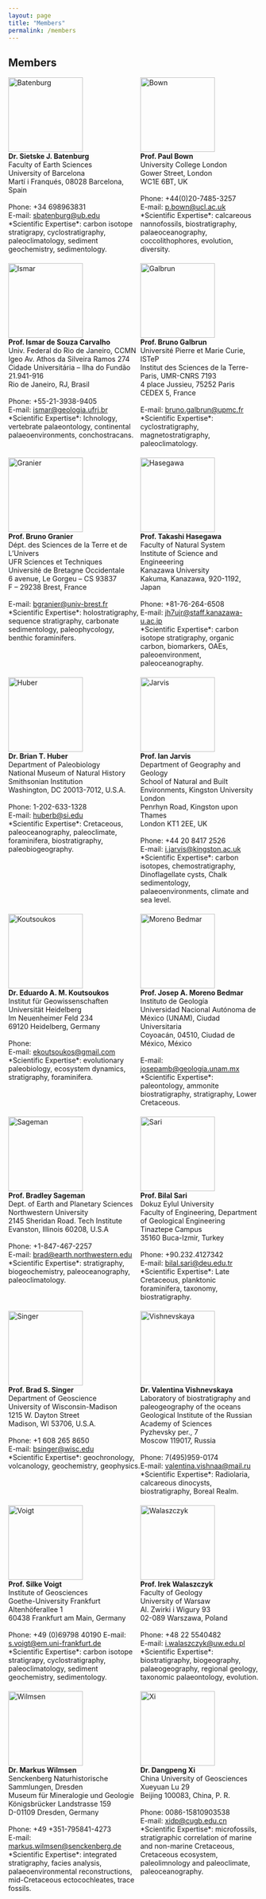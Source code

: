 ```yaml
---
layout: page
title: "Members"
permalink: /members
---
```

## Members
<div style="display:grid; grid-row-gap:20px;">
    <div class="person" style="grid-row:1; grid-column:1;">
        <img src="images/person-batenburg.jpg" style="width:150px;" alt="Batenburg" /><br />
        <strong>Dr. Sietske J. Batenburg</strong><br />
        Faculty of Earth Sciences<br />
        University of Barcelona<br />
        Martí i Franqués, 08028 Barcelona, Spain<br />
        <br />
        Phone: +34 698963831<br />
        E-mail: <a href="mailto:sbatenburg@ub.edu">sbatenburg@ub.edu</a>
        <br />
       *Scientific Expertise*: carbon isotope stratigrapy, cyclostratigraphy, paleoclimatology, sediment geochemistry, sedimentology.
    </div>
    <div class="person" style="grid-row:1; grid-column:2;">
        <img src="images/person-bown.jpg" style="width:150px;" alt="Bown" /><br />
        <strong>Prof. Paul Bown</strong><br />
        University College London<br />
        Gower Street, London<br />
        WC1E 6BT, UK<br />
        <br />
        Phone: +44(0)20-7485-3257<br />
        E-mail: <a href="mailto:p.bown@ucl.ac.uk">p.bown@ucl.ac.uk</a>
        <br />
        *Scientific Expertise*: calcareous nannofossils, biostratigraphy, palaeoceanography, coccolithophores, evolution, diversity.
    </div>
    <div class="person" style="grid-row:2; grid-column:1;">
        <img src="images/person-ismar.jpg" style="width:150px;" alt="Ismar" /><br />
        <strong>Prof. Ismar de Souza Carvalho</strong><br />
        Univ. Federal do Rio de Janeiro, CCMN<br />
        Igeo Av. Athos da Silveira Ramos 274<br />
        Cidade Universitária – Ilha do Fundão 21.941-916<br />
        Rio de Janeiro, RJ, Brasil<br />
        <br />
        Phone: +55-21-3938-9405<br />
        E-mail: <a href="mailto:ismar@geologia.ufrj.br">ismar@geologia.ufrj.br</a>
        <br />
        *Scientific Expertise*: Ichnology, vertebrate palaeontology, continental palaeoenvironments, conchostracans.
    </div>
    <div class="person" style="grid-row:2; grid-column:2;">
         <img src="images/person-galbrun.jpg" style="width:150px;" alt="Galbrun" /><br />
        <strong>Prof. Bruno Galbrun</strong><br />
        Université Pierre et Marie Curie, ISTeP<br />
        Institut des Sciences de la Terre-Paris, UMR-CNRS 7193<br />
        4 place Jussieu, 75252 Paris CEDEX 5, France<br />
        <br />
        E-mail: <a href="mailto:bruno.galbrun@upmc.fr">bruno.galbrun@upmc.fr</a>
        <br />
        *Scientific Expertise*: cyclostratigraphy, magnetostratigraphy, paleoclimatology.
    </div>
    <div class="person" style="grid-row:3; grid-column:1;">
        <img src="images/person-granier.jpg" style="width:150px;" alt="Granier" /><br />
        <strong>Prof. Bruno Granier</strong><br />
        Dépt. des Sciences de la Terre et de L’Univers<br />
        UFR Sciences et Techniques<br />
        Université de Bretagne Occidentale<br />
        6 avenue, Le Gorgeu – CS 93837<br />
        F – 29238 Brest, France<br />
        <br />
        E-mail: <a href="mailto:bgranier@univ-brest.fr">bgranier@univ-brest.fr</a>
        <br />
        *Scientific Expertise*: holostratigraphy, sequence stratigraphy, carbonate sedimentology, paleophycology, benthic foraminifers.
    </div>
    <div class="person" style="grid-row:3; grid-column:2;">
        <img src="images/person-hasegawa.jpg" style="width:150px;" alt="Hasegawa" /><br />
        <strong>Prof. Takashi Hasegawa</strong><br />
        Faculty of Natural System<br />
        Institute of Science and Engineeering<br />
        Kanazawa University<br />
        Kakuma, Kanazawa, 920-1192, Japan<br />
        <br />
        Phone: +81-76-264-6508<br />
        E-mail: <a href="mailto:jh7ujr@staff.kanazawa-u.ac.jp">jh7ujr@staff.kanazawa-u.ac.jp</a>
        <br />
        *Scientific Expertise*: carbon isotope stratigraphy, organic carbon, biomarkers, OAEs, paleoenvironment, paleoceanography.
    </div>
    <div class="person" style="grid-row:4; grid-column:1;">
        <img src="images/person-huber.jpg" style="width:150px;" alt="Huber" /><br />
        <strong>Dr. Brian T. Huber</strong><br />
        Department of Paleobiology<br />
        National Museum of Natural History<br />
        Smithsonian Institution<br />
        Washington, DC 20013-7012, U.S.A.<br />
        <br />
        Phone: 1-202-633-1328<br />
        E-mail: <a href="mailto:huberb@si.edu">huberb@si.edu</a>
        <br />
        *Scientific Expertise*: Cretaceous, paleoceanography, paleoclimate, foraminifera, biostratigraphy, paleobiogeography.
    </div>
    <div class="person" style="grid-row:4; grid-column:2;">
        <img src="images/person-jarvis.jpg" style="width:150px;" alt="Jarvis" /><br />
        <strong>Prof. Ian Jarvis</strong><br />
        Department of Geography and Geology<br />
        School of Natural and Built Environments, Kingston University London<br />
        Penrhyn Road, Kingston upon Thames<br />
        London KT1 2EE, UK<br />
        <br />
        Phone: +44 20 8417 2526<br />
        E-mail: <a href="mailto:i.jarvis@kingston.ac.uk">i.jarvis@kingston.ac.uk</a> 
        <br />
        *Scientific Expertise*: carbon isotopes, chemostratigraphy, Dinoflagellate cysts, Chalk sedimentology, palaeoenvironments, climate and sea level.
    </div>
    <div class="person" style="grid-row:5; grid-column:1;">
        <img src="images/person-koutsoukos.jpg" style="width:150px;" alt="Koutsoukos" /><br />
        <strong>Dr. Eduardo A. M. Koutsoukos </strong><br />
        Institut für Geowissenschaften<br />
        Universität Heidelberg<br />
        Im Neuenheimer Feld 234 <br />
        69120 Heidelberg, Germany<br />
        <br />
        Phone: <br />
        E-mail: <a href="mailto:ekoutsoukos@gmail.com">ekoutsoukos@gmail.com</a>
        <br />
        *Scientific Expertise*: evolutionary paleobiology, ecosystem dynamics, stratigraphy, foraminifera.
    </div>
    <div class="person" style="grid-row:5; grid-column:2;">
        <img src="images/person-morenobedmar.jpg" style="width:150px;" alt="Moreno Bedmar" /><br />
        <strong>Prof. Josep A. Moreno Bedmar </strong><br />
        Instituto de Geología<br />
        Universidad Nacional Autónoma de México (UNAM), Ciudad Universitaria<br />
        Coyoacán, 04510, Ciudad de México, México<br />
        <br />
        E-mail: <a href="mailto:josepamb@geologia.unam.mx">josepamb@geologia.unam.mx</a>
        <br />
        *Scientific Expertise*: paleontology, ammonite biostratigraphy, stratigraphy, Lower Cretaceous.
    </div>
    <div class="person" style="grid-row:6; grid-column:1;">
        <img src="images/person-sageman.jpg" style="width:150px;" alt="Sageman" /><br />
        <strong>Prof. Bradley Sageman</strong><br />
        Dept. of Earth and Planetary Sciences<br />
        Northwestern University<br />
        2145 Sheridan Road. Tech Institute<br />
        Evanston, Illinois 60208, U.S.A<br />
        <br />
        Phone: +1-847-467-2257<br />
        E-mail: <a href="mailto:brad@earth.northwestern.edu">brad@earth.northwestern.edu</a>
        <br />
        *Scientific Expertise*: stratigraphy, biogeochemistry, paleoceanography, paleoclimatology.
    </div>
    <div class="person" style="grid-row:6; grid-column:2;">
        <img src="images/person-sari.jpg" style="width:150px;" alt="Sari" /><br />
        <strong>Prof. Bilal Sari</strong><br />
        Dokuz Eylul University<br />
        Faculty of Engineering, Department of Geological Engineering<br />
        Tinaztepe Campus<br />
        35160 Buca-Izmir, Turkey<br />
        <br />
        Phone: +90.232.4127342<br />
        E-mail: <a href="mailto:bilal.sari@deu.edu.tr">bilal.sari@deu.edu.tr</a>
        <br />
        *Scientific Expertise*: Late Cretaceous, planktonic foraminifera, taxonomy, biostratigraphy.
    </div>
     <div class="person" style="grid-row:7; grid-column:1;">
        <img src="images/person-singer.jpg" style="width:150px;" alt="Singer" /><br />
        <strong>Prof. Brad S. Singer</strong><br />
        Department of Geoscience<br />
        University of Wisconsin-Madison<br />
        1215 W. Dayton Street<br />
        Madison, WI 53706, U.S.A.<br />
        <br />
        Phone: +1 608 265 8650<br />
        E-mail: <a href="mailto:bsinger@wisc.edu">bsinger@wisc.edu</a>
        <br />
        *Scientific Expertise*: geochronology, volcanology, geochemistry, geophysics.
   </div>
    <div class="person" style="grid-row:7; grid-column:2;">
        <img src="images/person-vishnevskaya.jpg" style="width:150px;" alt="Vishnevskaya" /><br />
        <strong>Dr. Valentina Vishnevskaya</strong><br />
        Laboratory of biostratigraphy and paleogeography of the oceans<br />
        Geological Institute of the Russian Academy of Sciences<br />
        Pyzhevsky per., 7<br />
        Moscow 119017, Russia<br />
        <br />
        Phone: 7(495)959-0174<br />
        E-mail: <a href="mailto:valentina.vishnaa@mail.ru">valentina.vishnaa@mail.ru</a>
        <br />
        *Scientific Expertise*: Radiolaria, calcareous dinocysts, biostratigraphy, Boreal Realm.
    </div>
    <div class="person" style="grid-row:8; grid-column:1;">
        <img src="images/person-voigt.jpg" style="width:150px;" alt="Voigt" /><br />
        <strong>Prof. Silke Voigt</strong><br />
        Institute of Geosciences<br />
        Goethe-University Frankfurt<br />
        Altenhöferallee 1<br />
        60438 Frankfurt am Main, Germany<br />
        <br />
        Phone: +49 (0)69798 40190
        E-mail: <a href="mailto:s.voigt@em.uni-frankfurt.de">s.voigt@em.uni-frankfurt.de</a>
        <br />
        *Scientific Expertise*: carbon isotope stratigrapy, cyclostratigraphy, paleoclimatology, sediment geochemistry, sedimentology.
    </div>
    <div class="person" style="grid-row:8; grid-column:2;">
        <img src="images/person-walaszczyk.jpg" style="width:150px;" alt="Walaszczyk" /><br />
        <strong>Prof. Irek Walaszczyk</strong><br />
        Faculty of Geology<br />
        University of Warsaw<br />
        Al. Zwirki i Wigury 93<br />
        02-089 Warszawa, Poland<br />
        <br />
        Phone: +48 22 5540482<br />
        E-mail: <a href="mailto:i.walaszczyk@uw.edu.pl">i.walaszczyk@uw.edu.pl</a>
         <br />
        *Scientific Expertise*: biostratigraphy, biogeography, palaeogeography, regional geology, taxonomic palaeontology, evolution.
    </div>
    <div class="person" style="grid-row:9; grid-column:1;">
        <img src="images/person-wilmsen.jpg" style="width:150px;" alt="Wilmsen" /><br />
        <strong>Dr. Markus Wilmsen</strong><br />
        Senckenberg Naturhistorische Sammlungen, Dresden<br />
        Museum für Mineralogie und Geologie<br />
        Königsbrücker Landstrasse 159<br />
        D-01109 Dresden, Germany<br />
        <br />
        Phone: +49 +351-795841-4273<br />
        E-mail: <a href="mailto:markus.wilmsen@senckenberg.de">markus.wilmsen@senckenberg.de</a>
        <br />
        *Scientific Expertise*: integrated stratigraphy, facies analysis, palaeoenvironmental reconstructions, mid-Cretaceous ectocochleates, trace fossils.
    </div>
    <div class="person" style="grid-row:9; grid-column:2;">
        <img src="images/person-xi.jpg" style="width:150px;" alt="Xi" /><br />
        <strong>Dr. Dangpeng Xi</strong><br />
     China University of Geosciences<br />
        Xueyuan Lu 29<br />
        Beijing 100083, China, P. R.<br />
        <br />
        Phone: 0086-15810903538<br />
        E-mail: <a href="mailto:xidp@cugb.edu.cn">xidp@cugb.edu.cn</a> 
     <br />
        *Scientific Expertise*: microfossils, stratigraphic correlation of marine and non-marine Cretaceous, Cretaceous ecosystem, paleolimnology and paleoclimate, paleoceanography. 
</div>

<p></p>
